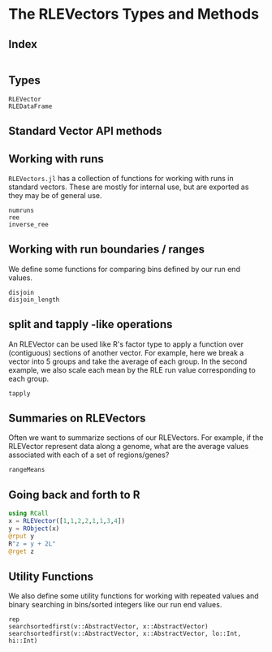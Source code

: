 # The RLEVectors Types and Methods

## Index

```@index
```

## Types
```@docs
RLEVector
RLEDataFrame
```

## Standard Vector API methods

## Working with runs
`RLEVectors.jl` has a collection of functions for working with runs in standard
vectors. These are mostly for internal use, but are exported as they may be of
general use.

```@docs
numruns
ree
inverse_ree
```

## Working with run boundaries / ranges
We define some functions for comparing bins defined by our run end values.

```@docs
disjoin
disjoin_length
```

## split and tapply -like operations
An RLEVector can be used like R's factor type to apply a function over (contiguous) sections of another
vector. For example, here we break a vector into 5 groups and take the average of each group. In the second
example, we also scale each mean by the RLE run value corresponding to each group.

```@docs
tapply
```

## Summaries on RLEVectors
Often we want to summarize sections of our RLEVectors. For example, if the RLEVector
represent data along a genome, what are the average values associated with each of
a set of regions/genes?

```@docs
rangeMeans
```

## Going back and forth to R
```julia
using RCall
x = RLEVector([1,1,2,2,1,1,3,4])
y = RObject(x)
@rput y
R"z = y + 2L"
@rget z
```

## Utility Functions
We also define some utility functions for working with repeated values and binary
searching in bins/sorted integers like our run end values.

```@docs
rep
searchsortedfirst(v::AbstractVector, x::AbstractVector)
searchsortedfirst(v::AbstractVector, x::AbstractVector, lo::Int, hi::Int)
```
